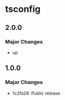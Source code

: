 # tsconfig

## 2.0.0

### Major Changes

- up

## 1.0.0

### Major Changes

- 1c2fa26: Public release
